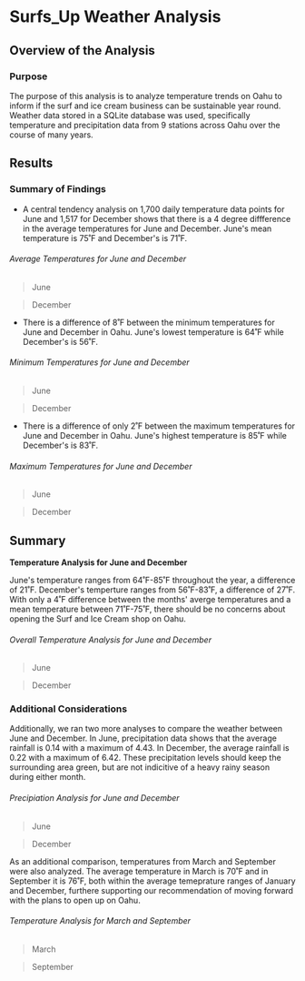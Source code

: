 # Surfs_Up Weather Analysis

## Overview of the Analysis 

### Purpose

The purpose of this analysis is to analyze temperature trends on Oahu to inform if the surf and ice cream business can be sustainable year round. Weather data stored in a SQLite database was used, specifically temperature and precipitation data from 9 stations across Oahu over the course of many years. 

## Results

### Summary of Findings

* A central tendency analysis on 1,700 daily temperature data points for June and 1,517 for December shows that there is a 4 degree diffference in the average temperatures for June and December. June's mean temperature is 75˚F and December's is 71˚F. 

###### Average Temperatures for June and December
> June

> December

* There is a difference of 8˚F between the minimum temperatures for June and December in Oahu. June's lowest temperature is 64˚F while December's is 56˚F.

###### Minimum Temperatures for June and December
> June

> December

* There is a difference of only 2˚F between the maximum temperatures for June and December in Oahu. June's highest temperature is 85˚F while December's is 83˚F.

###### Maximum Temperatures for June and December
> June

> December

## Summary

__Temperature Analysis for June and December__

June's temperature ranges from 64˚F-85˚F throughout the year, a difference of 21˚F. December's temperture ranges from 56˚F-83˚F, a difference of 27˚F. With only a 4˚F difference between the months' averge temperatures and a mean temperature between 71˚F-75˚F, there should be no concerns about opening the Surf and Ice Cream shop on Oahu.  

###### Overall Temperature Analysis for June and December
> June

> December

### Additional Considerations

Additionally, we ran two more analyses to compare the weather between June and December. In June, precipitation data shows that the average rainfall is 0.14 with a maximum of 4.43. In December, the average rainfall is 0.22 with a maximum of 6.42. These precipitation levels should keep the surrounding area green, but are not indicitive of a heavy rainy season during either month. 

###### Precipiation Analysis for June and December
> June

> December

As an additional comparison, temperatures from March and September were also analyzed. The average temperature in March is 70˚F and in September it is 76˚F, both within the average temeprature ranges of January and December, furthere supporting our recommendation of moving forward with the plans to open up on Oahu.

###### Temperature Analysis for March and September
> March

> September
